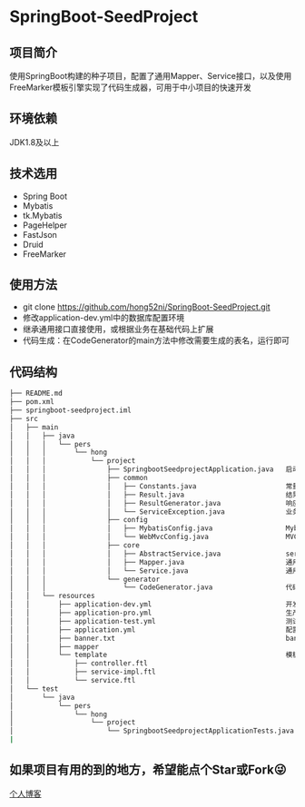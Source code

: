 # SpringBoot-SeedProject

## 项目简介
使用SpringBoot构建的种子项目，配置了通用Mapper、Service接口，以及使用FreeMarker模板引擎实现了代码生成器，可用于中小项目的快速开发

## 环境依赖
JDK1.8及以上

## 技术选用
* Spring Boot<br>
* Mybatis<br>
* tk.Mybatis<br>
* PageHelper<br>
* FastJson<br>
* Druid<br>
* FreeMarker<br>

## 使用方法
* git clone https://github.com/hong52ni/SpringBoot-SeedProject.git
* 修改application-dev.yml中的数据库配置环境
* 继承通用接口直接使用，或根据业务在基础代码上扩展
* 代码生成：在CodeGenerator的main方法中修改需要生成的表名，运行即可

## 代码结构
```bash
├── README.md
├── pom.xml
├── springboot-seedproject.iml
├── src
│   ├── main
│   │   ├── java
│   │   │   └── pers
│   │   │       └── hong
│   │   │           └── project
│   │   │               ├── SpringbootSeedprojectApplication.java   启动类
│   │   │               ├── common                                    
│   │   │               │   ├── Constants.java                      常量
│   │   │               │   ├── Result.java                         结果集
│   │   │               │   ├── ResultGenerator.java                响应结果生成工具
│   │   │               │   └── ServiceException.java               业务异常
│   │   │               ├── config
│   │   │               │   ├── MybatisConfig.java                  Mybatis配置
│   │   │               │   └── WebMvcConfig.java                   MVC配置
│   │   │               ├── core
│   │   │               │   ├── AbstractService.java                service实现
│   │   │               │   ├── Mapper.java                         通用mapper
│   │   │               │   └── Service.java                        通用service
│   │   │               └── generator
│   │   │                   └── CodeGenerator.java                  代码生成器
│   │   └── resources
│   │       ├── application-dev.yml                                 开发环境
│   │       ├── application-pro.yml                                 生产环境
│   │       ├── application-test.yml                                测试环境
│   │       ├── application.yml                                     配置文件
│   │       ├── banner.txt                                          banner
│   │       ├── mapper
│   │       └── template                                            模板文件
│   │           ├── controller.ftl
│   │           ├── service-impl.ftl
│   │           └── service.ftl
│   └── test
│       └── java
│           └── pers
│               └── hong
│                   └── project
│                       └── SpringbootSeedprojectApplicationTests.java
|
```
## 如果项目有用的到的地方，希望能点个Star或Fork😜
[个人博客](https://blog.csdn.net/qq_36182135)
